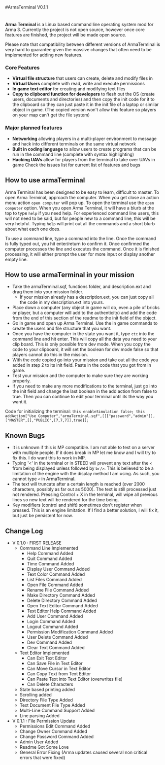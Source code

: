 #ArmaTerminal V0.1.1
# 
**Arma Terminal** is a Linux based command line operating system mod for Arma 3. Currently the project is not open source, however once core features are finished, the project will be made open source.

Please note that compatibility between different versions of ArmaTerminal is very hard to guarantee given the massive changes that often need to be implemented for adding new features.

### Core Features
 - **Virtual file structure** that users can create, delete and modify files in
 - **Virtual Users** complete with read, write and execute permissions
 - **In game text editor** for creating and modifying text files
 - **Copy to clipboard function for developers** to flesh out the OS (create users, documents and directories) and then copy the init code for it to the clipboard so they can just paste it in the init file of a laptop or similar object in game. (The copied version won't allow this feature so players on your map can't get the file system)

### Major planned features
 - **Networking** allowing players in a multi-player environment to message and hack into different terminals on the same virtual network
 - **Built in coding language** to allow users to create programs that can be run in the command line (complete with syntax highlighting)
 - **Hacking UAVs** allow for players from the terminal to take over UAVs in game
Check the issues list for current list of features and bugs

## How to use armaTerminal

Arma Terminal has been designed to be easy to learn, difficult to master. To open Arma Terminal, approach the computer. When you get close an action menu action `open computer` will pop up. To open the terminal use the `open computer` option. When you open Arma Terminal, it will have a blurb at the top to type `help` if you need  help. For experienced command line users, this will not need to be said, but for people new to a command line, this will be very helpful. Typing `help` will print out all the commands and a short blurb about what each one does.

To use a command line, type a command into the line. Once the command is fully typed out, you hit enter/return to confirm it. Once confirmed the computer processes the line and executes the command. Once it is finished processing, it will either prompt the user for more input or display another empty line.

## How to use armaTerminal in your mission

 - Take the armaTerminal.sqf, functions folder, and description.ext and drag them into your mission folder.
   - If your mission already has a description.ext, you can just copy all the code in my description.ext into yours.
 - Place down a computer (any object in game will do, even a pile of bricks or player, but a computer will add to the authenticity) and add the code from the end of this section of the readme to the init field of the object.
 - Go in game and open up Arma Terminal. Use the in game commands to create the users and file structure that you want.
 - Once you have the computer in the state you want it, type `ctc` into the command line and hit enter. This will copy all the data you need to your clip board. This is only possible from dev mode. When you copy the code to your clipboard, it will set the boolean for dev mode false so that players cannot do this in the mission.
 - With the code copied go into your mission and take out all the code you added in step 2 to its init field. Paste in the code that you got from in game.
 - Test your mission and the computer to make sure they are working properly.
 - If you need to make any more modifications to the terminal, just go into the init field and change the last boolean in the add action from false to true. Then you can continue to edit your terminal until its the way you want it.

Code for initializing the terminal:
`this enableSimulation false; this addAction["Use Computer","armaTerminal.sqf",[[["password","admin"]],["MASTER",[],"PUBLIC",[7,7,7]],true]];`

## Known Bugs
 - It is unknown if this is MP compatible. I am not able to test on a server with multiple people. If it does break in MP let me know and I will try to fix this. I do want this to work in MP.
 - Typing '<' in the terminal or in STEED will prevent any text after the `<` from being displayed unless followed by `br/>`. This is believed to be a limitation of the engine with the display method I am using. As such, you cannot type `<` in ArmaTerminal.
 - The text will truncate after a certain length is reached (over 2000 characters, possibly as far out as 5000). The text is still processed just not rendered. Pressing Control + X in the terminal, will wipe all previous lines so new text will be rendered for the time being.
 - Key modifiers (control and shift) sometimes don't register when pressed. This is an engine limitation. If I find a better solution, I will fix it, but just be persistent for now.

## Change Log
 - V 0.1.0 : FIRST RELEASE
   - Command Line Implemented
     - Help Command Added
     - Quit Command Added
     - Time Command Added
     - Display User Command Added
     - Text Color Command Added
     - List Files Command Added
     - Open File Command Added
     - Rename File Command Added
     - Make Directory Command Added
     - Delete Directory Command Added
     - Open Text Editor Command Added
     - Text Editor Help Command Added
     - Add User Command Added
     - Login Command Added
     - Logout Command Added
     - Permission Modification Command Added
     - User Delete Command Added
     - Dev Command Added
     - Clear Text Command Added
   - Text Editor Implemented
     - Can Exit Text Editor
     - Can Save File in Text Editor
     - Can Move Cursor in Text Editor
     - Can Copy Text from Text Editor
     - Can Paste Text into Text Editor (overwrites file)
     - Can Delete Characters
   - State based printing added
   - Scrolling added
   - Directory File Type Added
   - Text Document File Type Added
   - Multi-Line Command Support Added
   - Line parsing Added
 - V 0.1.1 : File Permission Update
   - Permissions Edit Command Added
   - Change Owner Command Added
   - Change Password Command Added
   - Admin User Added
   - Readme Got Some Love
   - General Error Fixing (Arma updates caused several non critical errors that were fixed)